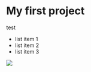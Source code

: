 # My first project

test

- list item 1
- list item 2
- list item 3

<img src="https://picsum.photos/700">